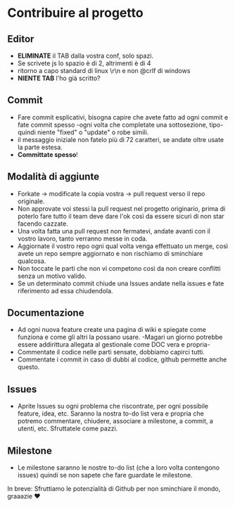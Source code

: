 # Contribuire al progetto

## Editor
* **ELIMINATE** il TAB dalla vostra conf, solo spazi.
* Se scrivete js lo spazio è di 2, altrimenti è di 4
* ritorno a capo standard di linux \r\n e non @crlf di windows
* **NIENTE TAB** l'ho già scritto?

## Commit
* Fare commit esplicativi, bisogna capire che avete fatto ad ogni commit e fate commit spesso -ogni volta che completate una sottosezione, tipo- quindi niente "fixed" o "update" o robe simili.
* il messaggio iniziale non fatelo più di 72 caratteri, se andate oltre usate la parte estesa.
* **Committate spesso**!

## Modalità di aggiunte
* Forkate -> modificate la copia vostra -> pull request verso il repo originale.
* Non approvate voi stessi la pull request nel progetto originario, prima di poterlo fare tutto il team deve dare l'ok così da essere sicuri di non star facendo cazzate.
* Una volta fatta una pull request non fermatevi, andate avanti con il vostro lavoro, tanto verranno messe in coda.
* Aggiornate il vostro repo ogni qual volta venga effettuato un merge, così avete un repo sempre aggiornato e non rischiamo di sminchiare qualcosa.
* Non toccate le parti che non vi competono così da non creare conflitti senza un motivo valido.
* Se un determinato commit chiude una Issues andate nella issues e fate riferimento ad essa chiudendola.

## Documentazione
* Ad ogni nuova feature create una pagina di wiki e spiegate come funziona e come gli altri la possano usare. -Magari un giorno potrebbe essere addirittura allegata al gestionale come DOC vera e propria-
* Commentate il codice nelle parti sensate, dobbiamo capirci tutti.
* Commentate i commit in caso di dubbi al codice, github permette anche questo.

## Issues
* Aprite Issues su ogni problema che riscontrate, per ogni possibile feature, idea, etc. Saranno la nostra to-do list vera e propria che potremo commentare, chiudere, associare a milestone, a commit, a utenti, etc. Sfruttatele come pazzi.

## Milestone
* Le milestone saranno le nostre to-do list (che a loro volta contengono issues) quindi se non sapete che fare guardate le milestone.


In breve: Sfruttiamo le potenzialità di Github per non sminchiare il mondo, graaazie :heart:
